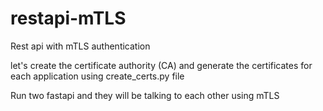 # restapi-mTLS
Rest api with mTLS  authentication 

let's create the certificate authority (CA) and generate the certificates for each application using create_certs.py file

Run two fastapi and they will be talking to each other using mTLS 
